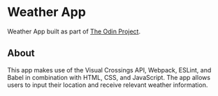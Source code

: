 # Weather App
Weather App built as part of [The Odin Project](https://www.theodinproject.com/dashboard).

## About
This app makes use of the Visual Crossings API, Webpack, ESLint, and Babel in combination with HTML, CSS, and JavaScript. The app allows users to input their location and receive relevant weather information.
